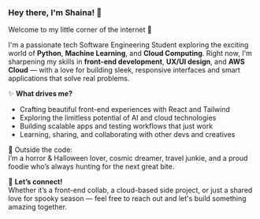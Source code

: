 ### Hey there, I'm Shaina! 👋  
Welcome to my little corner of the internet 🌌

I'm a passionate tech Software Engineering Student exploring the exciting world of **Python**, **Machine Learning**, and **Cloud Computing**. Right now, I'm sharpening my skills in **front-end development**, **UX/UI design**, and **AWS Cloud** — with a love for building sleek, responsive interfaces and smart applications that solve real problems.

✨ **What drives me?**  
- Crafting beautiful front-end experiences with React and Tailwind  
- Exploring the limitless potential of AI and cloud technologies  
- Building scalable apps and testing workflows that just work  
- Learning, sharing, and collaborating with other devs and creatives

🎃 Outside the code:  
I’m a horror & Halloween lover, cosmic dreamer, travel junkie, and a proud foodie who’s always hunting for the next great bite.

💬 **Let’s connect!**  
Whether it’s a front-end collab, a cloud-based side project, or just a shared love for spooky season — feel free to reach out and let's build something amazing together.

<!---
poisonivy91/poisonivy91 is a ✨ special ✨ repository because its `README.md` (this file) appears on your GitHub profile.
You can click the Preview link to take a look at your changes.
--->
